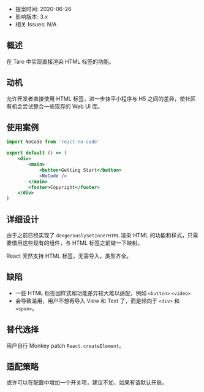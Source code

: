 - 提案时间: 2020-06-26
- 影响版本: 3.x
- 相关 Issues: N/A

## 概述

在 Taro 中实现直接渲染 HTML 标签的功能。

## 动机

允许开发者直接使用 HTML 标签，进一步抹平小程序与 H5 之间的差异，使社区有机会尝试整合一些现存的 Web UI 库。

## 使用案例

```jsx
import NoCode from 'react-no-code'

export default () => (
    <div>
        <main>
            <button>Getting Start</button>
            <NoCode />
        </main>
        <footer>Copyright</footer>
    </div>
)
```

## 详细设计

由于之前已经实现了 `dangerouslySetInnerHTML` 渲染 HTML 的功能和样式，只需要借用这些现有的组件，与 HTML 标签之前做一下映射。

React 天然支持 HTML 标签，无需导入，类型齐全。

## 缺陷

- 一些 HTML 标签因样式和功能差异较大难以适配，例如 `<button>` `<video>`
- 会导致滥用，用户不想再导入 View 和 Text 了，而是倾向于 `<div>` 和 `<span>`。

## 替代选择

用户自行 Monkey patch `React.createElement`。

## 适配策略

或许可以在配置中增加一个开关项，建议不加，如果有请默认开启。
